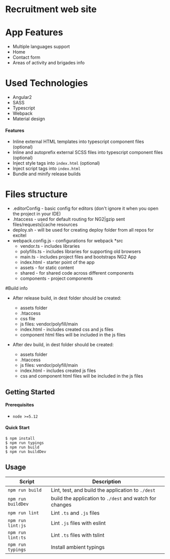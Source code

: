 # Recruitment web site

# App Features
- Multiple languages support
- Home
- Contact form
- Areas of activity and brigades info

# Used Technologies
- Angular2
- SASS
- Typescript
- Webpack
- Material design


#### Features
- Inline external HTML templates into typescript component files (optional)
- Inline and autoprefix external SCSS files into typescript component files (optional)
- Inject style tags into `index.html` (optional)
- Inject script tags into `index.html`
- Bundle and minify release builds

# Files structure
- .editorConfig - basic config for editors (don't ignore it when you open the project in your IDE)
- .htaccess - used for default routing for NG2|gzip sent files/requests|cache resources
- deploy.sh - will be used for creating deploy folder from all repos for excitel
- webpack.config.js - configurations for webpack
*src
    - vendor.ts - includes libraries
    - polyfills.ts - includes libraries for supporting old browsers
    - main.ts - includes project files and bootstraps NG2 App
    - index.html - starter point of the app
    * assets - for static content
    * shared - for shared code across different components
    * components - project components


#Build info
- After release build, in dest folder should be created:
    * assets folder
    * .htaccess
    * css file
    * js files: vendor/polyfill/main
    * index.html - includes created css and js files
    * component html files will be included in the js files
    
- After dev build, in dest folder should be created:
    * assets folder
    * .htaccess
    * js files: vendor/polyfill/main
    * index.html - includes created js files
    * css and component html files will be included in the js files

Getting Started
---------------

#### Prerequisites
- `node >=5.12`

#### Quick Start
```shell
$ npm install
$ npm run typings
$ npm run build
$ npm run buildDev
```


Usage
-----

|Script|Description|
|---|---|
|`npm run build`|Lint, test, and build the application to `./dest`|
|`npm run buildDev` | build the application to `./dest` and watch for changes|
|`npm run lint`|Lint `.ts` and `.js` files|
|`npm run lint:js`|Lint `.js` files with eslint|
|`npm run lint:ts`|Lint `.ts` files with tslint|
|`npm run typings`|Install ambient typings|
